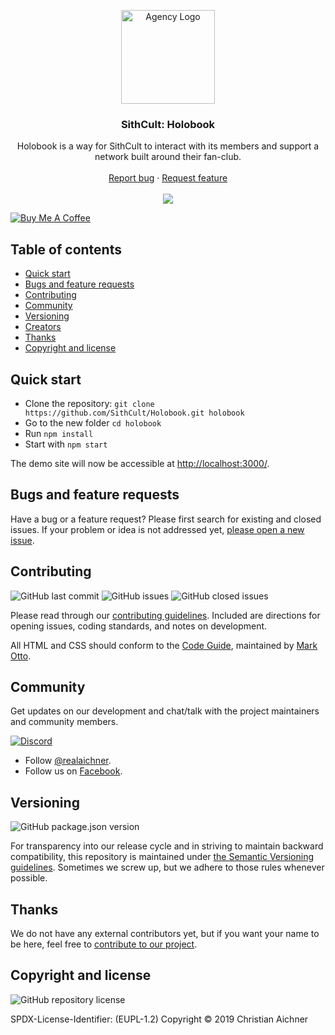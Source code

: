 <p align="center">
  <a href="https://www.sithcult.com/" target="_blank" rel="noopener noreferrer">
    <img src="https://www.sithcult.com/img/logo/holobook_web.jpg" alt="Agency Logo" height="150px">
  </a>
</p>

<h3 align="center">SithCult: Holobook</h3>

<p align="center">
  Holobook is a way for SithCult to interact with its members and support a network built around their fan-club.
  <br>
  <br>
  <a href="https://github.com/SithCult/Holobook/issues/new?template=bug_report.md">Report bug</a>
  ·
  <a href="https://github.com/SithCult/Holobook/issues/new?template=feature_request.md">Request feature</a>
  <br>
  <br>
  <a href="https://www.codacy.com/app/SithCult/Holobook">
    <img src="https://api.codacy.com/project/badge/Grade/579c145ee6cf4d7e8ae7c1c78a13617a" />
  </a>
</p>

<a href="https://www.buymeacoffee.com/M4SVRWQ" target="_blank"><img src="https://bmc-cdn.nyc3.digitaloceanspaces.com/BMC-button-images/custom_images/yellow_img.png" alt="Buy Me A Coffee" style="height: auto !important;width: auto !important;" ></a>


## Table of contents

- [Quick start](#quick-start)
- [Bugs and feature requests](#bugs-and-feature-requests)
- [Contributing](#contributing)
- [Community](#community)
- [Versioning](#versioning)
- [Creators](#creators)
- [Thanks](#thanks)
- [Copyright and license](#copyright-and-license)

## [](#quick-start)Quick start

- Clone the repository: `git clone https://github.com/SithCult/Holobook.git holobook`
- Go to the new folder `cd holobook`
- Run `npm install`
- Start with `npm start`

The demo site will now be accessible at [http://localhost:3000/](http://localhost:3000/).

## [](#bug-and-feature-requests)Bugs and feature requests

Have a bug or a feature request? Please first search for existing and closed issues. If your problem or idea is not
addressed yet, [please open a new issue](https://github.com/SithCult/Holobook/issues/new/choose).

## [](#contributing)Contributing

![GitHub last commit](https://img.shields.io/github/last-commit/SithCult/Holobook)
![GitHub issues](https://img.shields.io/github/issues-raw/SithCult/Holobook)
![GitHub closed issues](https://img.shields.io/github/issues-closed-raw/SithCult/Holobook?color=green)

Please read through our
[contributing guidelines](https://github.com/SithCult/Holobook/blob/master/CONTRIBUTING.md). Included are
directions for opening issues, coding standards, and notes on development.

All HTML and CSS should conform to the [Code Guide](https://github.com/mdo/code-guide), maintained by
[Mark Otto](https://github.com/mdo).

## [](#community)Community

Get updates on our development and chat/talk with the project maintainers and community members.

[![Discord][discord-badge]][discord]

- Follow [@realaichner](https://twitter.com/realaichner).
- Follow us on [Facebook](https://www.facebook.com/werbeagentur.aichner).

## [](#versioning)Versioning

![GitHub package.json version](https://img.shields.io/github/package-json/v/SithCult/Holobook)

For transparency into our release cycle and in striving to maintain backward compatibility, this repository is
maintained under [the Semantic Versioning guidelines](https://semver.org/). Sometimes we screw up, but we adhere to
those rules whenever possible.

## [](#thanks)Thanks

We do not have any external contributors yet, but if you want your name to be here, feel free
to [contribute to our project](#contributing).

## [](#copyright-and-license)Copyright and license

![GitHub repository license](https://img.shields.io/badge/license-EUPL--1.2-blue)

SPDX-License-Identifier: (EUPL-1.2)
Copyright © 2019 Christian Aichner

[discord-badge]: https://img.shields.io/badge/Discord-Join%20chat%20%E2%86%92-738bd7.svg
[discord]: https://discord.gg/dnxUJmk
